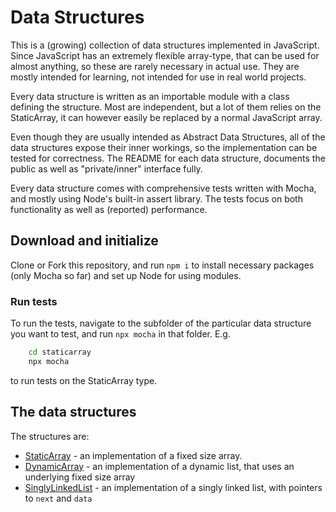 # Data Structures

This is a (growing) collection of data structures implemented in JavaScript. Since JavaScript has an extremely flexible array-type, that can be used for almost anything, so these are rarely necessary in actual use. They are mostly intended for learning, not intended for use in real world projects.

Every data structure is written as an importable module with a class defining the structure. Most are independent, but a lot of them relies on the StaticArray, it can however easily be replaced by a normal JavaScript array.

Even though they are usually intended as Abstract Data Structures, all of the data structures expose their inner workings, so the implementation can be tested for correctness.
The README for each data structure, documents the public as well as "private/inner" interface fully.

Every data structure comes with comprehensive tests written with Mocha, and mostly using Node's built-in assert library. The tests focus on both functionality as well as (reported) performance.

## Download and initialize
Clone or Fork this repository, and run `npm i` to install necessary packages (only Mocha so far) and set up Node for using modules.

### Run tests
To run the tests, navigate to the subfolder of the particular data structure you want to test, and run `npx mocha` in that folder. E.g.

```bash
    cd staticarray
    npx mocha
```    
to run tests on the StaticArray type.

## The data structures

The structures are:

* [StaticArray](/staticarray/) - an implementation of a fixed size array.
* [DynamicArray](/dynamicarray/) - an implementation of a dynamic list, that uses an underlying fixed size array
* [SinglyLinkedList](/singlylinkedlist/) - an implementation of a singly linked list, with pointers to `next` and `data`




